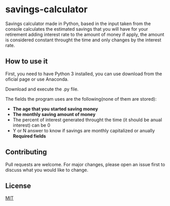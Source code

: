 # savings-calculator
Savings calculator made in Python, based in the input taken from the console calculates the estimated savings that you will have for your retirement adding interest rate to the amount of money if apply, the amount is considered constant throught the time and only changes by the interest rate.

## How to use it 
First, you need to have Python 3 installed, you can use download from the oficial page or use Anaconda.

Download and execute the .py file.

The fields the program uses are the following(none of them are stored):
-   **The age that you started saving money**
-   **The monthly saving amount of money**
-   The percent of interest generated throught the time (it should be anual interest) can be 0
-   Y or N answer to know if savings are monthly capitalized or anually
**Required fields**

## Contributing
Pull requests are welcome. For major changes, please open an issue first to discuss what you would like to change.

## License
[MIT](https://choosealicense.com/licenses/mit/)